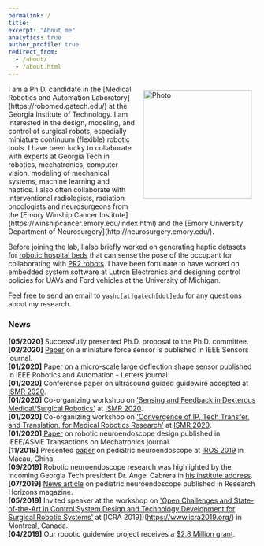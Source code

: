 ```yaml
---
permalink: /
title:
excerpt: "About me"
analytics: true
author_profile: true
redirect_from: 
  - /about/
  - /about.html
---
```

<img align="right" src="https://yashchitalia.github.io/images/yash_chitalia_homepage.jpg" alt="Photo" style="width: 220px; border-radius: 10px; padding: 10px 10px 10px 10px"/>
I am a Ph.D. candidate in the [Medical Robotics and Automation Laboratory](https://robomed.gatech.edu/) at the Georgia Institute of Technology.
I am interested in the design, modeling, and control of surgical robots, especially miniature continuum (flexible) robotic tools. I have been lucky to collaborate with experts at Georgia Tech in robotics, 
mechatronics, computer vision, modeling of mechanical systems, machine learning and haptics. I also often collaborate with interventional radiologists, radiation oncologists and neurosurgeons 
from the [Emory Winship Cancer Institute](https://winshipcancer.emory.edu/index.html) and the [Emory University Department of Neurosurgery](http://neurosurgery.emory.edu/).

Before joining the lab, I also briefly worked on generating haptic datasets for [robotic hospital beds](http://pwp.gatech.edu/hrl/autobed-a-web-controlled-robotic-bed/) 
that can sense the pose of the occupant for collaborating with [PR2 robots](http://pwp.gatech.edu/hrl/wp-content/uploads/sites/231/2016/07/collaboration-robotic-bed.pdf). 
I have been fortunate to have worked on embedded system software at Lutron Electronics and designing control policies for UAVs and Ford vehicles at the University of Michigan.

Feel free to send an email to <code class="language-plaintext highlighter-rouge">yashc[at]gatech[dot]edu</code> for any questions about my research.


### News
<b>[05/2020]</b> Successfully presented Ph.D. proposal to the Ph.D. committee.<br />
<b>[02/2020]</b> [Paper](https://ieeexplore.ieee.org/document/9003240) on a miniature force sensor is published in IEEE Sensors journal.<br />
<b>[01/2020]</b> [Paper](https://ieeexplore.ieee.org/abstract/document/8972454) on a micro-scale large deflection shape sensor published in IEEE Robotics and Automation - Letters journal.<br />
<b>[01/2020]</b> Conference paper on ultrasound guided guidewire accepted at [ISMR 2020](http://www.ismr.gatech.edu/).<br />
<b>[01/2020]</b> Co-organizing workshop on ['Sensing and Feedback in Dexterous Medical/Surgical Robotics'](https://sites.google.com/view/2020-ismr-workshop-sensing/home) at [ISMR 2020](http://www.ismr.gatech.edu/).<br />
<b>[01/2020]</b> Co-organizing workshop on ['Convergence of IP, Tech Transfer, and Translation, for Medical Robotics Research'](https://sites.google.com/view/2020-ismr-tech-transfer/home) at [ISMR 2020](http://www.ismr.gatech.edu/).<br />
<b>[01/2020]</b> [Paper](https://ieeexplore.ieee.org/document/8963646) on robotic neuroendoscope design published in IEEE/ASME Transactions on Mechatronics journal.<br />
<b>[11/2019]</b> Presented [paper](https://ieeexplore.ieee.org/document/8968186) on pediatric neuroendoscope at [IROS 2019](https://www.iros2019.org/) in Macau, China.<br />
<b>[09/2019]</b> Robotic neuroendoscope research was highlighted by the incoming Georgia Tech president Dr. Angel Cabrera in [his institute address](https://youtu.be/PKn74QaDxJo?t=2813).<br />
<b>[07/2019]</b> [News article](https://rh.gatech.edu/features/think-small#node-10970) on pediatric neuroendoscope published in Research Horizons magazine.<br />
<b>[05/2019]</b> Invited speaker at the workshop on ['Open Challenges and State-of-the-Art in Control System Design and Technology Development for Surgical Robotic Systems'](https://sites.google.com/ualberta.ca/2019-icra-workshop/home?authuser=1) at [ICRA 2019])(https://www.icra2019.org/) in Montreal, Canada.<br />
<b>[04/2019]</b> Our robotic guidewire project receives a [$2.8 Million grant](https://petitinstitute.gatech.edu/news/desai-secures-28-million-grant-develop-steerable-robotic-guidewire).<br />

